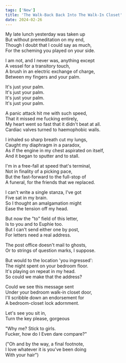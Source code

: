 ```yaml
---
tags: ['New']
title: 'The Walk-Back Back Into The Walk-In Closet'
date: 2024-02-26
---
```


My late lunch yesterday was taken up  
But without premeditation on my end,  
Though I doubt that I could say as much,  
For the scheming you played on your side.

I am not, and I never was, anything except  
A vessel for a transitory touch,  
A brush in an electric exchange of charge,  
Between my fingers and your palm.

It's just your palm.  
It's just your palm.  
It's just your palm.  
It's just your palm.

A panic attack hit me with such speed,  
That it missed me fucking entirely,  
My heart went so fast that it didn't beat at all.  
Cardiac valves turned to haemophobic walls.

I inhaled so sharp breath cut my lungs,  
Caught my diaphragm in a paradox,  
As if the engine in my chest aspirated on itself,  
And it began to sputter and to stall.

I'm in a free-fall at speed that's terminal,  
Not in finality of a picking pace,  
But the fast-forward to the full-stop of  
A funeral, for the friends that we replaced.

I can't write a single stanza, I've got  
Five sat in my brain.  
So I thought an amalgamation might  
Ease the tension off my head.

But now the "to" field of this letter,  
Is to you and to Euphie too.  
But I can't send either one by post,  
For letters need a real address.

The post office doesn't mail to ghosts,  
Or to strings of question marks, I suppose.

But would to the location 'you ingressed':  
The night spent on your bedroom floor.  
It's playing on repeat in my head.  
So could we make that the address?

Could we see this message sent  
Under your bedroom walk-in closet door,  
I'll scribble down an endorsement for  
A bedroom-closet lock adornment.

Let's see you sit in,  
Turn the key please, gorgeous

"Why me? Stick to girls.  
Fucker, how do I
Even dare compare?"

("Oh and by the way, a final footnote,  
I love whatever it is you've been doing  
With your hair")
